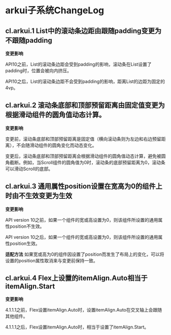 # arkui子系统ChangeLog

## cl.arkui.1 List中的滚动条边距由跟随padding变更为不跟随padding

**变更影响**

API10之前，List的滚动条边距会受到padding的影响，滚动条在List设置了padding时，位置会被向内挤压。

API10之后，List的滚动条边距不会受到padding的影响，距离List的边距为固定的4vp。

## cl.arkui.2 滚动条底部和顶部预留距离由固定值变更为根据滑动组件的圆角值动态计算。

**变更影响**

变更前，滚动条底部和顶部预留距离是固定值（横向滚动条则为左边和右边预留距离），不会随滑动组件的圆角变化而动态变化。

变更后，滚动条底部和顶部预留距离会根据滑动组件的圆角值动态计算，避免被圆角截断。例如，当Scroll组件的圆角值为0时，滚动条的底部预留距离为0，滚动条可以滑动Scroll的底部。

## cl.arkui.3 通用属性position设置在宽高为0的组件上时由不生效变更为生效

**变更影响**

API version 10之前，如果一个组件的宽或高设置为0，则该组件所设置的通用属性position不生效。

API version 10之后，如果一个组件的宽或高设置为0，则该组件所设置的通用属性position生效。

**适配方法**
如果宽或高为0的组件因设置了position而发生了布局上的变化，可以将设置的position属性取消来与变更前保持一致。

## cl.arkui.4 Flex上设置的itemAlign.Auto相当于itemAlign.Start

**变更影响**

4.1.1.1之前，Flex设置itemAlign.Auto时，设置itemAlign.Auto在交叉轴上会跟随其他组件。

4.1.1.1之后，Flex设置itemAlign.Auto时，相当于设置了itemAlign.Start。